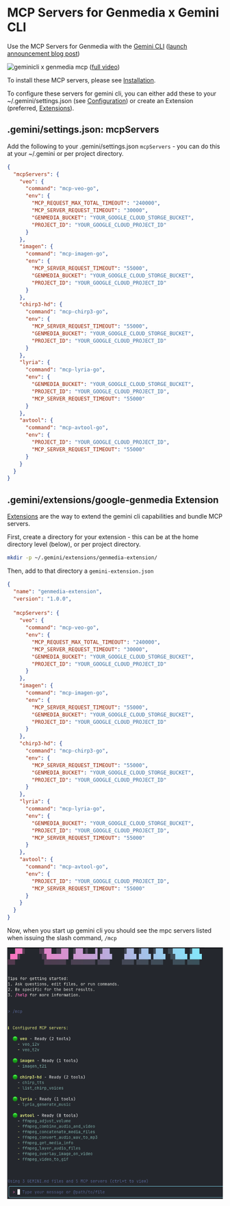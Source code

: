 # MCP Servers for Genmedia x Gemini CLI

Use the MCP Servers for Genmedia with the [Gemini CLI](https://github.com/google-gemini/gemini-cli) ([launch announcement blog post](https://blog.google/technology/developers/introducing-gemini-cli-open-source-ai-agent/))


![geminicli x genmedia mcp](../../assets/GenMedia_demo_keyword.gif) 
([full video](https://storage.googleapis.com/gweb-uniblog-publish-prod/original_videos/GenMedia_demo_keyword.mp4))


To install these MCP servers, please see [Installation](../../mcp-genmedia-go/README.md).

To configure these servers for gemini cli, you can either add these to your ~/.gemini/settings.json (see [Configuration](https://github.com/google-gemini/gemini-cli/blob/main/docs/cli/configuration.md#available-settings-in-settingsjson)) or create an Extension (preferred, [Extensions](https://github.com/google-gemini/gemini-cli/blob/main/docs/extension.md)).

## .gemini/settings.json: mcpServers

Add the following to your .gemini/settings.json `mcpServers` - you can do this at your ~/.gemini or per project directory.

```json
{
  "mcpServers": {
    "veo": {
      "command": "mcp-veo-go",
      "env": {
        "MCP_REQUEST_MAX_TOTAL_TIMEOUT": "240000",
        "MCP_SERVER_REQUEST_TIMEOUT": "30000",
        "GENMEDIA_BUCKET": "YOUR_GOOGLE_CLOUD_STORGE_BUCKET",
        "PROJECT_ID": "YOUR_GOOGLE_CLOUD_PROJECT_ID"
      }
    },
    "imagen": {
      "command": "mcp-imagen-go",
      "env": {
        "MCP_SERVER_REQUEST_TIMEOUT": "55000",
        "GENMEDIA_BUCKET": "YOUR_GOOGLE_CLOUD_STORGE_BUCKET",
        "PROJECT_ID": "YOUR_GOOGLE_CLOUD_PROJECT_ID"
      }
    },
    "chirp3-hd": {
      "command": "mcp-chirp3-go",
      "env": {
        "MCP_SERVER_REQUEST_TIMEOUT": "55000",
        "GENMEDIA_BUCKET": "YOUR_GOOGLE_CLOUD_STORGE_BUCKET",
        "PROJECT_ID": "YOUR_GOOGLE_CLOUD_PROJECT_ID"
      }
    },
    "lyria": {
      "command": "mcp-lyria-go",
      "env": {
        "GENMEDIA_BUCKET": "YOUR_GOOGLE_CLOUD_STORGE_BUCKET",
        "PROJECT_ID": "YOUR_GOOGLE_CLOUD_PROJECT_ID",
        "MCP_SERVER_REQUEST_TIMEOUT": "55000"
      }
    },
    "avtool": {
      "command": "mcp-avtool-go",
      "env": {
        "PROJECT_ID": "YOUR_GOOGLE_CLOUD_PROJECT_ID",
        "MCP_SERVER_REQUEST_TIMEOUT": "55000"
      }
    }
  }
}
```

## .gemini/extensions/google-genmedia Extension

[Extensions](https://github.com/google-gemini/gemini-cli/blob/main/docs/extension.md) are the way to extend the gemini cli capabilities and bundle MCP servers.

First, create a directory for your extension - this can be at the home directory level (below), or per project directory.

```bash
mkdir -p ~/.gemini/extensions/genmedia-extension/
```

Then, add to that directory a `gemini-extension.json`

```json
{
  "name": "genmedia-extension",
  "version": "1.0.0",

  "mcpServers": {
    "veo": {
      "command": "mcp-veo-go",
      "env": {
        "MCP_REQUEST_MAX_TOTAL_TIMEOUT": "240000",
        "MCP_SERVER_REQUEST_TIMEOUT": "30000",
        "GENMEDIA_BUCKET": "YOUR_GOOGLE_CLOUD_STORGE_BUCKET",
        "PROJECT_ID": "YOUR_GOOGLE_CLOUD_PROJECT_ID"
      }
    },
    "imagen": {
      "command": "mcp-imagen-go",
      "env": {
        "MCP_SERVER_REQUEST_TIMEOUT": "55000",
        "GENMEDIA_BUCKET": "YOUR_GOOGLE_CLOUD_STORGE_BUCKET",
        "PROJECT_ID": "YOUR_GOOGLE_CLOUD_PROJECT_ID"
      }
    },
    "chirp3-hd": {
      "command": "mcp-chirp3-go",
      "env": {
        "MCP_SERVER_REQUEST_TIMEOUT": "55000",
        "GENMEDIA_BUCKET": "YOUR_GOOGLE_CLOUD_STORGE_BUCKET",
        "PROJECT_ID": "YOUR_GOOGLE_CLOUD_PROJECT_ID"
      }
    },
    "lyria": {
      "command": "mcp-lyria-go",
      "env": {
        "GENMEDIA_BUCKET": "YOUR_GOOGLE_CLOUD_STORGE_BUCKET",
        "PROJECT_ID": "YOUR_GOOGLE_CLOUD_PROJECT_ID",
        "MCP_SERVER_REQUEST_TIMEOUT": "55000"
      }
    },
    "avtool": {
      "command": "mcp-avtool-go",
      "env": {
        "PROJECT_ID": "YOUR_GOOGLE_CLOUD_PROJECT_ID",
        "MCP_SERVER_REQUEST_TIMEOUT": "55000"
      }
    }
  }
}
```

Now, when you start up gemini cli you should see the mpc servers listed when issuing the slash command, `/mcp`

![geminicli x genmedia mcp](../../assets/geminiclixgenmedia.png)